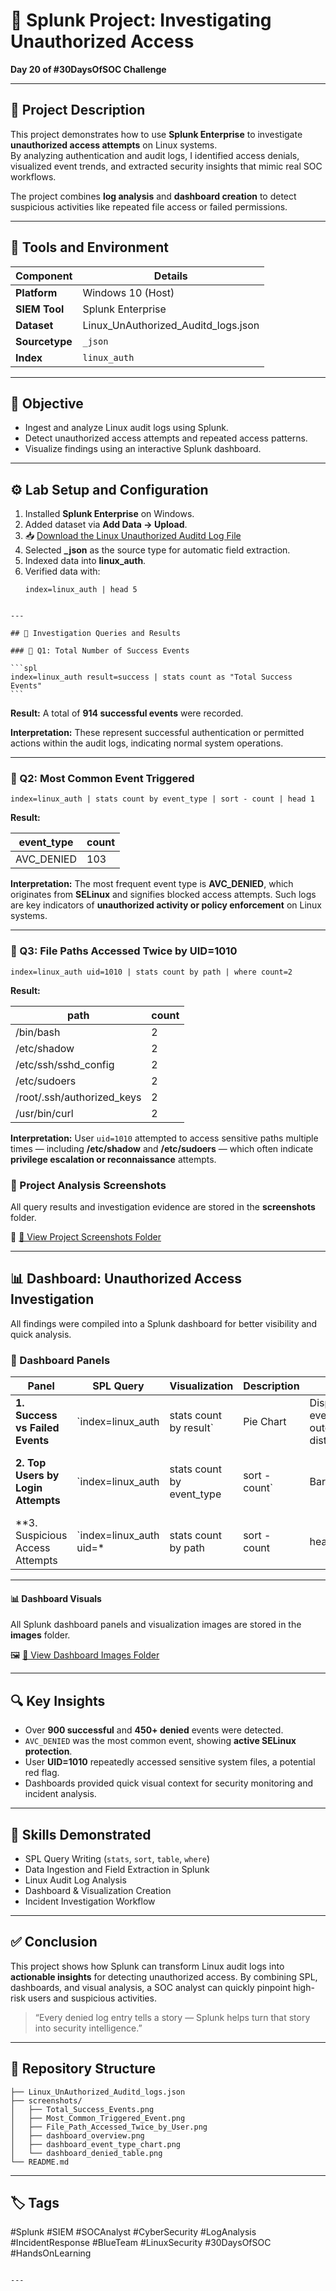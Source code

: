
# 🔐 Splunk Project: Investigating Unauthorized Access  
**Day 20 of #30DaysOfSOC Challenge**

---

## 🧭 Project Description

This project demonstrates how to use **Splunk Enterprise** to investigate **unauthorized access attempts** on Linux systems.  
By analyzing authentication and audit logs, I identified access denials, visualized event trends, and extracted security insights that mimic real SOC workflows.

The project combines **log analysis** and **dashboard creation** to detect suspicious activities like repeated file access or failed permissions.

---

## 🧰 Tools and Environment

| Component | Details |
|------------|----------|
| **Platform** | Windows 10 (Host) |
| **SIEM Tool** | Splunk Enterprise |
| **Dataset** | Linux_UnAuthorized_Auditd_logs.json |
| **Sourcetype** | `_json` |
| **Index** | `linux_auth` |

---

## 🎯 Objective

- Ingest and analyze Linux audit logs using Splunk.  
- Detect unauthorized access attempts and repeated access patterns.  
- Visualize findings using an interactive Splunk dashboard.

---

## ⚙️ Lab Setup and Configuration

1. Installed **Splunk Enterprise** on Windows.  
2. Added dataset via **Add Data → Upload**.
3. 📥 [Download the Linux Unauthorized Auditd Log File](./Linux_UnAuthorized_Auditd_logs.json)
4. Selected **_json** as the source type for automatic field extraction.  
5. Indexed data into **linux_auth**.  
6. Verified data with:
   ```spl
   index=linux_auth | head 5
````

---

## 🧠 Investigation Queries and Results

### 🔹 Q1: Total Number of Success Events

```spl
index=linux_auth result=success | stats count as "Total Success Events"
```
````
**Result:**
A total of **914 successful events** were recorded.

**Interpretation:**
These represent successful authentication or permitted actions within the audit logs, indicating normal system operations.

---

### 🔹 Q2: Most Common Event Triggered

```spl
index=linux_auth | stats count by event_type | sort - count | head 1
```

**Result:**

| event_type | count |
| ---------- | ----- |
| AVC_DENIED | 103   |

**Interpretation:**
The most frequent event type is **AVC_DENIED**, which originates from **SELinux** and signifies blocked access attempts.
Such logs are key indicators of **unauthorized activity or policy enforcement** on Linux systems.

---

### 🔹 Q3: File Paths Accessed Twice by UID=1010

```spl
index=linux_auth uid=1010 | stats count by path | where count=2
```

**Result:**

| path                       | count |
| -------------------------- | ----- |
| /bin/bash                  | 2     |
| /etc/shadow                | 2     |
| /etc/ssh/sshd_config       | 2     |
| /etc/sudoers               | 2     |
| /root/.ssh/authorized_keys | 2     |
| /usr/bin/curl              | 2     |

**Interpretation:**
User `uid=1010` attempted to access sensitive paths multiple times — including **/etc/shadow** and **/etc/sudoers** — which often indicate **privilege escalation or reconnaissance** attempts.


### 🧩 Project Analysis Screenshots
All query results and investigation evidence are stored in the **screenshots** folder.

📸 [🔗 View Project Screenshots Folder](./screenshots)

---

## 📊 Dashboard: Unauthorized Access Investigation

All findings were compiled into a Splunk dashboard for better visibility and quick analysis.

### 🧩 Dashboard Panels

| Panel                              | SPL Query                  | Visualization             | Description    |                                      |                                            |                                 |
| ---------------------------------- | -------------------------- | ------------------------- | -------------- | ------------------------------------ | ------------------------------------------ | ------------------------------- |
| **1. Success vs Failed Events**    | `index=linux_auth          | stats count by result`    | Pie Chart      | Displays event outcomes distribution |                                            |                                 |
| **2. Top Users by Login Attempts**     | `index=linux_auth          | stats count by event_type | sort - count`  | Bar Chart                            | Highlights frequent security event types   |                                 |
| **3. Suspicious Access Attempts   | `index=linux_auth uid=*    | stats count by path       | sort - count   | head 10`                             | Table                                      | Lists frequently accessed files |

---

#### 📊 Dashboard Visuals
All Splunk dashboard panels and visualization images are stored in the **images** folder.

🖼️ [🔗 View Dashboard Images Folder](./images)


---

## 🔍 Key Insights

* Over **900 successful** and **450+ denied** events were detected.
* `AVC_DENIED` was the most common event, showing **active SELinux protection**.
* User **UID=1010** repeatedly accessed sensitive system files, a potential red flag.
* Dashboards provided quick visual context for security monitoring and incident analysis.

---

## 🧩 Skills Demonstrated

* SPL Query Writing (`stats`, `sort`, `table`, `where`)
* Data Ingestion and Field Extraction in Splunk
* Linux Audit Log Analysis
* Dashboard & Visualization Creation
* Incident Investigation Workflow

---

## ✅ Conclusion

This project shows how Splunk can transform Linux audit logs into **actionable insights** for detecting unauthorized access.
By combining SPL, dashboards, and visual analysis, a SOC analyst can quickly pinpoint high-risk users and suspicious activities.

> “Every denied log entry tells a story — Splunk helps turn that story into security intelligence.”

---

## 📂 Repository Structure

```
├── Linux_UnAuthorized_Auditd_logs.json
├── screenshots/
│   ├── Total_Success_Events.png
│   ├── Most_Common_Triggered_Event.png
│   ├── File_Path_Accessed_Twice_by_User.png
│   ├── dashboard_overview.png
│   ├── dashboard_event_type_chart.png
│   └── dashboard_denied_table.png
└── README.md
```

---

## 🏷️ Tags

#Splunk #SIEM #SOCAnalyst #CyberSecurity #LogAnalysis #IncidentResponse #BlueTeam #LinuxSecurity #30DaysOfSOC #HandsOnLearning

```

---


